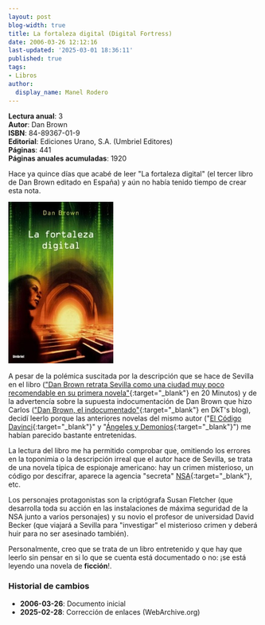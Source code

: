 ```yaml
---
layout: post
blog-width: true
title: La fortaleza digital (Digital Fortress)
date: 2006-03-26 12:12:16
last-updated: '2025-03-01 18:36:11'
published: true
tags:
- Libros
author:
  display_name: Manel Rodero
---
```


**Lectura anual**: 3  
**Autor**: Dan Brown  
**ISBN**: 84-89367-01-9  
**Editorial**: Ediciones Urano, S.A. (Umbriel Editores)  
**Páginas**: 441  
**Páginas anuales acumuladas**: 1920

Hace ya quince días que acabé de leer "La fortaleza digital" (el tercer libro de Dan Brown editado en España) y aún no había tenido tiempo de crear esta nota.

![Fortaleza Digital][1]

A pesar de la polémica suscitada por la descripción que se hace de Sevilla en el libro (["Dan Brown retrata Sevilla como una ciudad muy poco recomendable en su primera novela"][2]{:target="_blank"} en 20 Minutos) y de la advertencía sobre la supuesta indocumentación de Dan Brown que hizo Carlos (["Dan Brown, el indocumentado"][3]{:target="_blank"} en DkT's blog), decidí leerlo porque las anteriores novelas del mismo autor ("[El Código Davinci][4]{:target="_blank"}" y "[Ángeles y Demonios][5]{:target="_blank"}") me habían parecido bastante entretenidas.

La lectura del libro me ha permitido comprobar que, omitiendo los errores en la toponimia o la descripción irreal que el autor hace de Sevilla, se trata de una novela típica de espionaje americano: hay un crimen misterioso, un código por descifrar, aparece la agencia "secreta" [NSA][6]{:target="_blank"}, etc.

Los personajes protagonistas son la criptógrafa Susan Fletcher (que desarrolla toda su acción en las instalaciones de máxima seguridad de la NSA junto a varios personajes) y su novio el profesor de universidad David Becker (que viajará a Sevilla para "investigar" el misterioso crimen y deberá huir para no ser asesinado también).

Personalmente, creo que se trata de un libro entretenido y que hay que leerlo sin pensar en si lo que se cuenta está documentado o no: ¡se está leyendo una novela de **ficción**!.

[1]: /assets/img/blog/2006-03-26_image_1.jpg
[2]: http://www.20minutos.es/noticia/43145/0/fortaleza/digital/sevilla/
[3]: https://web.archive.org/web/20090106132543/http://blog.carloscarmona.com/articulos/libros/dan-brown-el-indocumentado
[4]: https://web.archive.org/web/20060322223323/http://www.danbrown.com/novels/davinci_code/reviews.html
[5]: https://web.archive.org/web/20060322223338/http://www.danbrown.com/novels/angels_demons/reviews.html
[6]: http://www.nsa.gov/

### Historial de cambios

* **2006-03-26**: Documento inicial
* **2025-02-28**: Corrección de enlaces (WebArchive.org)
